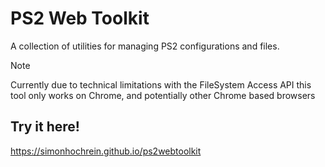 # PS2 Web Toolkit

A collection of utilities for managing PS2 configurations and files.

> [!NOTE]  
> Currently due to technical limitations with the FileSystem Access API this tool only works on Chrome, and potentially
> other Chrome based browsers

## Try it here!

https://simonhochrein.github.io/ps2webtoolkit